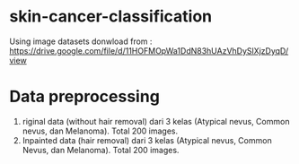 # skin-cancer-classification
Using image datasets donwload from : https://drive.google.com/file/d/11HOFMOpWa1DdN83hUAzVhDySlXjzDyqD/view

# Data preprocessing
1. riginal data (without hair removal) dari 3 kelas (Atypical nevus, Common nevus, dan
Melanoma). Total 200 images.
2. Inpainted data (hair removal) dari 3 kelas (Atypical nevus, Common Nevus, dan
Melanoma). Total 200 images.
